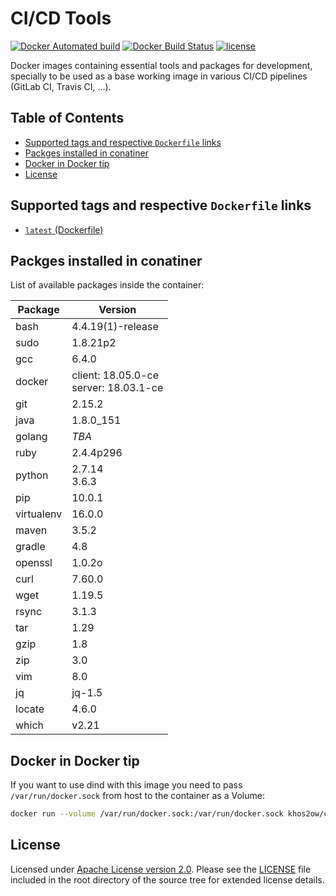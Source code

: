 # CI/CD Tools

[![Docker Automated build](https://img.shields.io/docker/automated/khos2ow/ci-cd-tools.svg)](https://hub.docker.com/r/khos2ow/ci-cd-tools/)
[![Docker Build Status](https://img.shields.io/docker/build/khos2ow/ci-cd-tools.svg)](https://hub.docker.com/r/khos2ow/ci-cd-tools/builds/)
[![license](https://img.shields.io/github/license/khos2ow/ci-cd-tools.svg)](https://github.com/khos2ow/ci-cd-tools/blob/master/LICENSE)

Docker images containing essential tools and packages for development, specially to be used as a base working image in various CI/CD pipelines (GitLab CI, Travis CI, ...).

## Table of Contents

- [Supported tags and respective `Dockerfile` links](#supported-tags-and-respective-dockerfile-links)
- [Packges installed in conatiner](#packges-installed-in-conatiner)
- [Docker in Docker tip](#docker-in-docker-tip)
- [License](#license)

## Supported tags and respective `Dockerfile` links

- [`latest` (Dockerfile)](https://github.com/khos2ow/ci-cd-tools/blob/master/Dockerfile)

## Packges installed in conatiner

List of available packages inside the container:

| Package    | Version             |
|------------|---------------------|
| bash       | 4.4.19(1)-release   |
| sudo       | 1.8.21p2            |
| gcc        | 6.4.0               |
| docker     | client: 18.05.0-ce<br />server: 18.03.1-ce  |
| git        | 2.15.2              |
| java       | 1.8.0_151           |
| golang     | _TBA_               |
| ruby       | 2.4.4p296           |
| python     | 2.7.14<br />3.6.3   |
| pip        | 10.0.1              |
| virtualenv | 16.0.0              |
| maven      | 3.5.2               |
| gradle     | 4.8                 |
| openssl    | 1.0.2o              |
| curl       | 7.60.0              |
| wget       | 1.19.5              |
| rsync      | 3.1.3               |
| tar        | 1.29                |
| gzip       | 1.8                 |
| zip        | 3.0                 |
| vim        | 8.0                 |
| jq         | jq-1.5              |
| locate     | 4.6.0               |
| which      | v2.21               |

## Docker in Docker tip

If you want to use dind with this image you need to pass `/var/run/docker.sock` from host to the container as a Volume:

```bash
docker run --volume /var/run/docker.sock:/var/run/docker.sock khos2ow/ci-cd-tools
```

## License

Licensed under [Apache License version 2.0](http://www.apache.org/licenses/LICENSE-2.0). Please see the [LICENSE](https://github.com/khos2ow/ci-cd-tools/blob/master/LICENSE) file included in the root directory of the source tree for extended license details.
